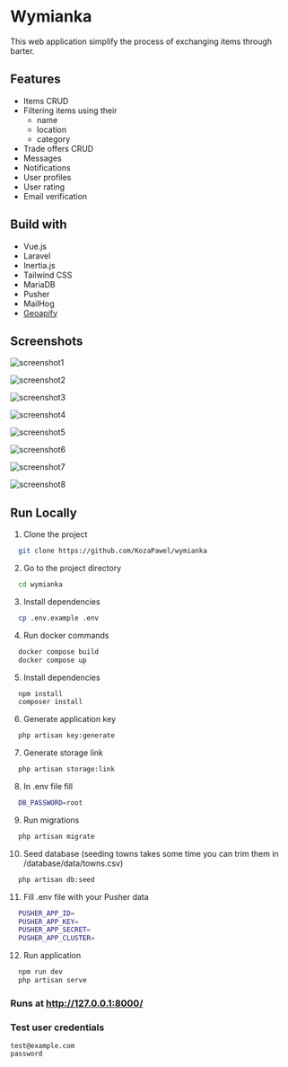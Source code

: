 # Wymianka

This web application simplify the process of exchanging items through barter.

## Features

-   Items CRUD
-   Filtering items using their
    -   name
    -   location
    -   category
-   Trade offers CRUD
-   Messages
-   Notifications
-   User profiles
-   User rating
-   Email verification

## Build with

-   Vue.js
-   Laravel
-   Inertia.js
-   Tailwind CSS
-   MariaDB
-   Pusher
-   MailHog
-   [Geoapify](https://www.geoapify.com/download-all-the-cities-towns-villages/)

## Screenshots
![screenshot1](https://github.com/user-attachments/assets/db4fc62e-e183-4283-b595-a0ebd3928718)

![screenshot2](https://github.com/user-attachments/assets/ec3c616d-8a63-4e80-bf9b-38537e7e9342)

![screenshot3](https://github.com/user-attachments/assets/bd5f1561-5588-4373-a0f4-eba28b3aa3e2)

![screenshot4](https://github.com/user-attachments/assets/75b0307b-cc8d-4bfb-bcc3-bb84ffbca530)

![screenshot5](https://github.com/user-attachments/assets/2d932420-5de8-4fb8-b5a5-d81fd15efc8b)

![screenshot6](https://github.com/user-attachments/assets/0fd6c7d0-04ea-4c41-a4c1-d9ab445787fe)

![screenshot7](https://github.com/user-attachments/assets/1f4147d6-4a73-4f41-bd63-aca5594d711c)

![screenshot8](https://github.com/user-attachments/assets/0c6c62fd-e5e4-46d8-8dba-87b147a3fa45)

## Run Locally

1. Clone the project

```bash
  git clone https://github.com/KozaPawel/wymianka
```

2. Go to the project directory

```bash
  cd wymianka
```

3. Install dependencies

```bash
  cp .env.example .env
```

4. Run docker commands

```bash
  docker compose build
  docker compose up
```

5. Install dependencies

```bash
  npm install
  composer install
```

6. Generate application key

```bash
  php artisan key:generate
```

7. Generate storage link

```bash
  php artisan storage:link
```

8. In .env file fill

```bash
  DB_PASSWORD=root
```

9. Run migrations

```bash
  php artisan migrate
```

10. Seed database (seeding towns takes some time you can trim them in /database/data/towns.csv)

```bash
  php artisan db:seed
```

11. Fill .env file with your Pusher data

```bash
  PUSHER_APP_ID=
  PUSHER_APP_KEY=
  PUSHER_APP_SECRET=
  PUSHER_APP_CLUSTER=
```

12. Run application

```bash
  npm run dev
  php artisan serve
```

### Runs at http://127.0.0.1:8000/

### Test user credentials

```
test@example.com
password
```
